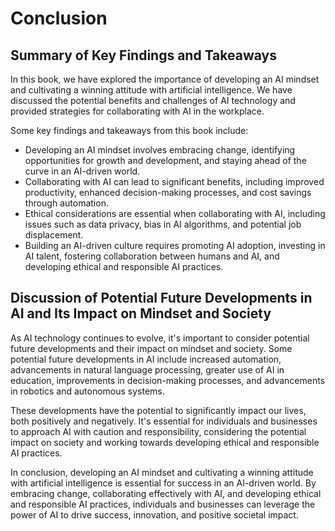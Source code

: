 # Conclusion

Summary of Key Findings and Takeaways
-------------------------------------

In this book, we have explored the importance of developing an AI mindset and cultivating a winning attitude with artificial intelligence. We have discussed the potential benefits and challenges of AI technology and provided strategies for collaborating with AI in the workplace.

Some key findings and takeaways from this book include:

* Developing an AI mindset involves embracing change, identifying opportunities for growth and development, and staying ahead of the curve in an AI-driven world.
* Collaborating with AI can lead to significant benefits, including improved productivity, enhanced decision-making processes, and cost savings through automation.
* Ethical considerations are essential when collaborating with AI, including issues such as data privacy, bias in AI algorithms, and potential job displacement.
* Building an AI-driven culture requires promoting AI adoption, investing in AI talent, fostering collaboration between humans and AI, and developing ethical and responsible AI practices.

Discussion of Potential Future Developments in AI and Its Impact on Mindset and Society
---------------------------------------------------------------------------------------

As AI technology continues to evolve, it's important to consider potential future developments and their impact on mindset and society. Some potential future developments in AI include increased automation, advancements in natural language processing, greater use of AI in education, improvements in decision-making processes, and advancements in robotics and autonomous systems.

These developments have the potential to significantly impact our lives, both positively and negatively. It's essential for individuals and businesses to approach AI with caution and responsibility, considering the potential impact on society and working towards developing ethical and responsible AI practices.

In conclusion, developing an AI mindset and cultivating a winning attitude with artificial intelligence is essential for success in an AI-driven world. By embracing change, collaborating effectively with AI, and developing ethical and responsible AI practices, individuals and businesses can leverage the power of AI to drive success, innovation, and positive societal impact.
